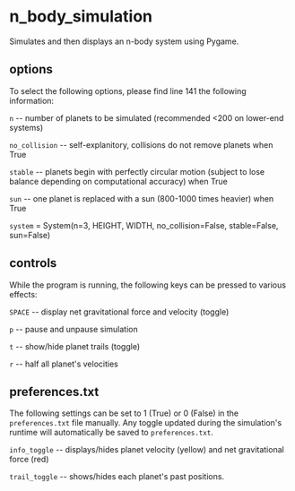 # n_body_simulation
Simulates and then displays an n-body system using Pygame.

## options

To select the following options, please find line 141 the following information:


`n`               --      number of planets to be simulated (recommended <200 on lower-end systems)

`no_collision`    --      self-explanitory, collisions do not remove planets when True

`stable`          --      planets begin with perfectly circular motion (subject to lose balance depending on computational accuracy) when True

`sun`             --      one planet is replaced with a sun (800-1000 times heavier) when True

`system` = System(n=3, HEIGHT, WIDTH, no_collision=False, stable=False, sun=False)

## controls
While the program is running, the following keys can be pressed to various effects:


`SPACE` -- display net gravitational force and velocity (toggle)

`p`     -- pause and unpause simulation

`t`     -- show/hide planet trails (toggle)

`r`     -- half all planet's velocities

## preferences.txt
The following settings can be set to 1 (True) or 0 (False) in the `preferences.txt` file manually. Any toggle updated during the simulation's runtime will automatically be saved to `preferences.txt`.

`info_toggle` -- displays/hides planet velocity (yellow) and net gravitational force (red)

`trail_toggle` -- shows/hides each planet's past positions.